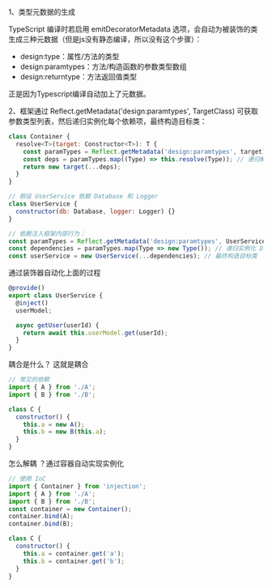 1、类型元数据的生成

TypeScript 编译时若启用 emitDecoratorMetadata 选项，会自动为被装饰的类生成三种元数据（但是js没有静态编译，所以没有这个步骤）：

- design:type：属性/方法的类型
- design:paramtypes：方法/构造函数的参数类型数组
- design:returntype：方法返回值类型

正是因为Typescript编译自动加上了元数据。

2、框架通过 Reflect.getMetadata('design:paramtypes', TargetClass) 可获取参数类型列表，然后递归实例化每个依赖项，最终构造目标类：

```js
class Container {
  resolve<T>(target: Constructor<T>): T {
    const paramTypes = Reflect.getMetadata('design:paramtypes', target) || [];
    const deps = paramTypes.map((Type) => this.resolve(Type)); // 递归解析依赖
    return new target(...deps);
  }
}

// 假设 UserService 依赖 Database 和 Logger
class UserService {
  constructor(db: Database, logger: Logger) {}
}

// 依赖注入框架内部行为：
const paramTypes = Reflect.getMetadata('design:paramtypes', UserService); // 得到 [Database, Logger]
const dependencies = paramTypes.map(Type => new Type()); // 递归实例化 Database 和 Logger
const userService = new UserService(...dependencies); // 最终构造目标类

```

通过装饰器自动化上面的过程
```js
@provide()
export class UserService {
  @inject()
  userModel;

  async getUser(userId) {
    return await this.userModel.get(userId);
  }
}
```


耦合是什么？ 这就是耦合
```js
// 常见的依赖
import { A } from './A';
import { B } from './B';

class C {
  constructor() {
    this.a = new A();
    this.b = new B(this.a);
  }
}
```

怎么解耦 ？通过容器自动实现实例化

```js
// 使用 IoC
import { Container } from 'injection';
import { A } from './A';
import { B } from './B';
const container = new Container();
container.bind(A);
container.bind(B);

class C {
  constructor() {
    this.a = container.get('a');
    this.b = container.get('b');
  }
}
```
